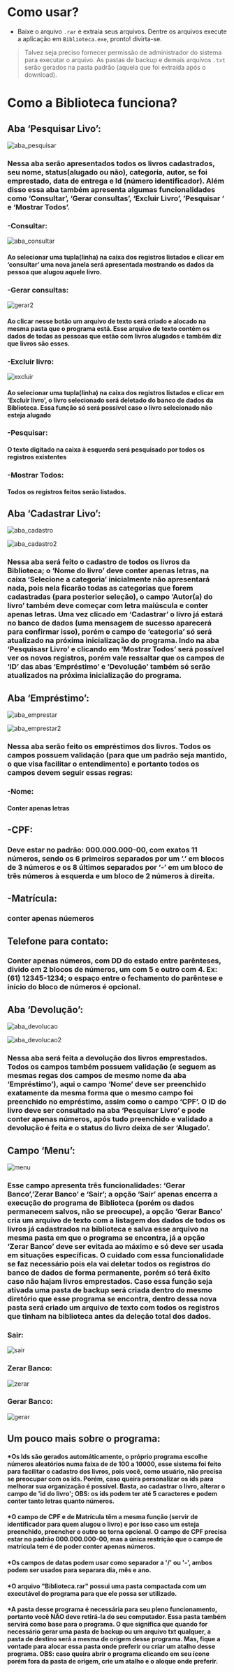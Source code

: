 # Como usar?
- Baixe o arquivo `.rar` e extraia seus arquivos. Dentre os arquivos execute a aplicação em `Biblioteca.exe`, pronto! divirta-se.
> Talvez seja preciso fornecer permissão de administrador do sistema para executar o arquivo.
> As pastas de backup e demais arquivos `.txt` serão gerados na pasta padrão (aquela que foi extraída após o download). 
# Como a Biblioteca funciona?
## Aba ‘Pesquisar Livo’:
![aba_pesquisar](https://github.com/Gustavo-erades/Biblioteca/assets/108373134/a919fc41-f7b5-49da-8a62-145ae3f8cd3b)

### Nessa aba serão apresentados todos os livros cadastrados, seu nome, status(alugado ou não), categoria, autor, se foi emprestado, data de entrega e Id (número identificador). Além disso essa aba também apresenta algumas funcionalidades como ‘Consultar’, ‘Gerar consultas’, ‘Excluir Livro’, ’Pesquisar	‘ e ‘Mostrar Todos’.

### -Consultar:
![aba_consultar](https://github.com/Gustavo-erades/Biblioteca/assets/108373134/7050c6ce-14ab-417e-b3e4-e0392e42687c)

#### Ao selecionar uma tupla(linha) na caixa dos registros listados e clicar em ‘consultar’ uma nova janela será apresentada mostrando os dados da pessoa que alugou aquele livro.

### -Gerar consultas:
![gerar2](https://github.com/Gustavo-erades/Biblioteca/assets/108373134/d54b09f3-1c87-4779-8a67-b0d56b397c81)

#### Ao clicar nesse botão um arquivo de texto será criado e alocado na mesma pasta que o programa está. Esse arquivo de texto contém os dados de todas as pessoas que estão com livros alugados e também diz que livros são esses.

### -Excluir livro:
![excluir](https://github.com/Gustavo-erades/Biblioteca/assets/108373134/86d053f5-d0fe-4aa2-aa3b-bb0221c039da)

#### Ao selecionar uma tupla(linha) na caixa dos registros listados e clicar em ‘Excluir livro’, o livro selecionado será deletado do banco de dados da Biblioteca. Essa função só será possível caso o livro selecionado não esteja alugado

### -Pesquisar:
#### O texto digitado na caixa à esquerda será pesquisado por todos os registros existentes

### -Mostrar Todos:
#### Todos os registros feitos serão listados.

## Aba ‘Cadastrar Livo’:
![aba_cadastro](https://github.com/Gustavo-erades/Biblioteca/assets/108373134/b0aab22b-728d-496b-9446-a40c24230159)

![aba_cadastro2](https://github.com/Gustavo-erades/Biblioteca/assets/108373134/21e40afc-9c3d-4625-a066-9cbb7c44d1a8)

### Nessa aba será feito o cadastro de todos os livros da Biblioteca; o ‘Nome do livro’ deve conter apenas letras, na caixa ‘Selecione a categoria’ inicialmente não apresentará nada, pois nela ficarão todas as categorias que forem cadastradas (para posterior seleção), o campo ‘Autor(a) do livro’ também deve começar com letra maiúscula e conter apenas letras. Uma vez clicado em ‘Cadastrar’ o livro já estará no banco de dados (uma mensagem de sucesso aparecerá para confirmar isso), porém o campo de ‘categoria’ só será atualizado na próxima inicialização do programa. Indo na aba ‘Pesquisasr Livro’ e clicando em ‘Mostrar Todos’ será possível ver os novos registros, porém vale ressaltar que os campos de ‘ID’ das abas ‘Empréstimo’ e ‘Devolução’ também só serão atualizados na próxima inicialização do programa. 

## Aba ‘Empréstimo’:
![aba_emprestar](https://github.com/Gustavo-erades/Biblioteca/assets/108373134/6a78711f-2377-4ca2-9c3c-1f12de7d82ff)

![aba_emprestar2](https://github.com/Gustavo-erades/Biblioteca/assets/108373134/aefa6e99-0253-41eb-96ba-d299b28eddba)

### Nessa aba serão feito os empréstimos dos livros. Todos os campos possuem validação (para que um padrão seja mantido, o que visa facilitar o entendimento) e portanto todos os campos devem seguir essas regras:

### -Nome:
#### Conter apenas letras
	
 ## -CPF:
### Deve estar no padrão: 000.000.000-00, com exatos 11 números, sendo os 6 primeiros separados por um ‘.’ em blocos de 3 números e os 8 últimos separados por ‘-’ em um bloco de três números à esquerda e um bloco de 2 números à direita.
	
 ## -Matrícula:
### conter apenas núemeros
	
## Telefone para contato:
### Conter apenas números, com DD do estado entre parênteses, divido em 2 blocos de números, um com 5 e outro com 4. Ex:(61) 12345-1234; o espaço entre o fechamento do parêntese e início do bloco de números é opcional.

## Aba ‘Devolução’:
![aba_devolucao](https://github.com/Gustavo-erades/Biblioteca/assets/108373134/b19c6d18-f560-476c-8337-eed70845a374)

![aba_devolucao2](https://github.com/Gustavo-erades/Biblioteca/assets/108373134/92b8658d-16e2-4bca-bc71-aac95416018a)

### Nessa aba será feita a devolução dos livros emprestados. Todos os campos também possuem validação (e seguem as mesmas regas dos campos de mesmo nome da aba ‘Empréstimo’), aqui o campo ‘Nome’ deve ser preenchido exatamente da mesma forma que o mesmo campo foi preenchido no empréstimo, assim como o campo ‘CPF’. O ID do livro deve ser consultado na aba ‘Pesquisar Livro’ e pode conter apenas números, após tudo preenchido e validado a devolução é feita e o status do livro deixa de ser ‘Alugado’.

## Campo ‘Menu’:
![menu](https://github.com/Gustavo-erades/Biblioteca/assets/108373134/acd0fd08-42a0-4d06-ac19-172f99ea40dd)

### Esse campo apresenta três funcionalidades: ‘Gerar Banco’,’Zerar Banco’ e ‘Sair’; a opção ‘Sair’ apenas encerra a execução do programa de Biblioteca (porém os dados permanecem salvos, não se preocupe), a opção ‘Gerar Banco’ cria um arquivo de texto com a listagem dos dados de todos os livros já cadastrados na biblioteca e salva esse arquivo na mesma pasta em que o programa se encontra, já a opção ‘Zerar Banco’ deve ser evitada ao máximo e só deve ser usada em situações específicas. O cuidado com essa funcionalidade se faz necessário pois ela vai deletar todos os registros do banco de dados de forma permanente, porém só terá êxito caso não hajam livros emprestados. Caso essa função seja ativada uma pasta de backup será criada dentro do mesmo diretório que esse programa se encontra, dentro dessa nova pasta será criado um arquivo de texto com todos os registros que tinham na biblioteca antes da deleção total dos dados.

### Sair:
![sair](https://github.com/Gustavo-erades/Biblioteca/assets/108373134/bd9bc916-7fcc-4559-a69e-01aa94d8465c)

### Zerar Banco: 
![zerar](https://github.com/Gustavo-erades/Biblioteca/assets/108373134/d8b6ebae-5909-424b-9320-83d0e48f8d86)

### Gerar Banco:
![gerar](https://github.com/Gustavo-erades/Biblioteca/assets/108373134/42124d39-8823-4142-a593-ab24c5208d08)

## Um pouco mais sobre o programa:
#### *Os Ids são gerados automáticamente, o próprio programa escolhe números aleatórios numa faixa de de 100 a 10000, esse sistema foi feito para facilitar o cadastro dos livros, pois você, como usuário, não precisa se preocupar com os ids. Porém, caso queira personalizar os ids para melhorar sua organização é possível. Basta, ao cadastrar o livro, alterar o campo de 'id do livro'; OBS: os ids podem ter até 5 caracteres e podem conter tanto letras quanto números.

#### *O campo de CPF e de Matrícula têm a mesma função (servir de identificador para quem alugou o livro) e por isso caso um esteja preenchido, preencher o outro se torna opcional. O campo de CPF precisa estar no padrão 000.000.000-00, mas a única restrição que o campo de matrícula tem é de poder conter apenas números.

#### *Os campos de datas podem usar como separador a '/' ou '-', ambos podem ser usados para separara dia, mês e ano.

#### *O arquivo "Biblioteca.rar" possui uma pasta compactada com um executável do programa para que ele possa ser utilizado.

#### *A pasta desse programa é necessária para seu pleno funcionamento, portanto você NÃO deve retirá-la do seu computador. Essa pasta também servirá como base para o programa. O que significa que quando for necessário gerar uma pasta de backup ou um arquivo txt qualquer, a pasta de destino será a mesma de origem desse programa. Mas, fique a vontade para alocar essa pasta onde preferir ou criar um atalho desse programa. OBS: caso queira abrir o programa clicando em seu ícone porém fora da pasta de origem, crie um atalho e o aloque onde preferir. 

